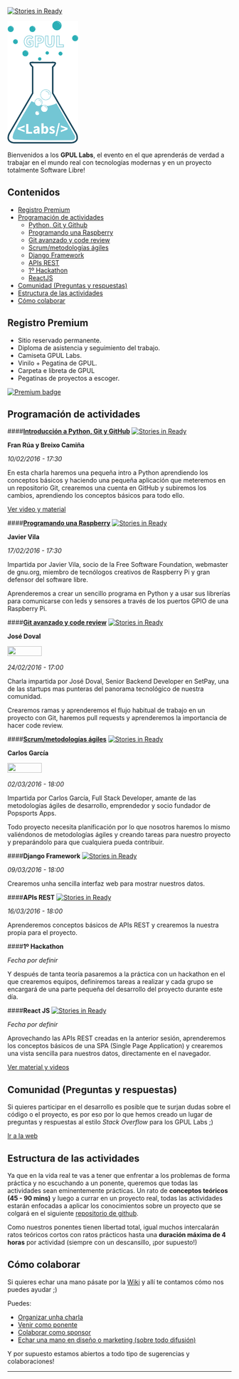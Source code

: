 [![Stories in Ready](https://badge.waffle.io/gpul-labs/roadmap.png?label=ready&title=Ready)](https://waffle.io/gpul-labs/roadmap)

<img src="img/logo-labs.png" height="275" width="159" >

Bienvenidos a los **GPUL Labs**, el evento en el que aprenderás de verdad a trabajar en el mundo real con tecnologías modernas y en un proyecto totalmente Software Libre!

## Contenidos
* [Registro Premium](#premium)
* [Programación de actividades](#actividades)
  * [Python, Git y Github](#semana0)
  * [Programando una Raspberry](#semana1)
  * [Git avanzado y code review](#semana2)
  * [Scrum/metodologías ágiles](#semana3)
  * [Django Framework](#semana4)
  * [APIs REST](#semana5)
  * [1º Hackathon](#semana6)
  * [ReactJS](#semana7)
* [Comunidad (Preguntas y respuestas)](#comunidad)
* [Estructura de las actividades](#estructura)
* [Cómo colaborar](#colaborar)

## <a name="premium">Registro Premium</a>
- Sitio reservado permanente.
- Diploma de asistencia y seguimiento del trabajo.
- Camiseta GPUL Labs.
- Vinilo + Pegatina de GPUL.
- Carpeta e libreta de GPUL
- Pegatinas de proyectos a escoger.

[![Premium badge](https://img.shields.io/badge/-Ser%20Premium-blue.svg?link=https://img.shields.io/badge/-Ser%20Premium-blue.svg)](https://www.gpul.org/indico/conferenceDisplay.py?confId=27)

## <a name="actividades">Programación de actividades</a>

####<a name="semana0">**[Introducción a Python, Git y GitHub](https://www.gpul.org/indico/conferenceDisplay.py?confId=28)**</a>
[![Stories in Ready](https://img.shields.io/badge/status-confirmada-green.svg)]()

**Fran Rúa y Breixo Camiña**

*10/02/2016 - 17:30*

En esta charla haremos una pequeña intro a Python aprendiendo los conceptos básicos y haciendo una pequeña aplicación que meteremos en un repositorio Git, crearemos una cuenta en GitHub y subiremos los cambios, aprendiendo los conceptos básicos para todo ello.

[Ver video y material](https://github.com/gpul-labs/roadmap/wiki/Material-de-actividades)

####<a name="semana1">**[Programando una Raspberry](https://www.gpul.org/indico/conferenceDisplay.py?confId=29)**</a>
[![Stories in Ready](https://img.shields.io/badge/status-confirmada-green.svg)]()

**Javier Vila**

*17/02/2016 - 17:30*

Impartida por Javier Vila, socio de la Free Software Foundation, webmaster de gnu.org, miembro de tecnólogos creativos de Raspberry Pi y gran defensor del software libre.

Aprenderemos a crear un sencillo programa en Python y a usar sus librerías para comunicarse con leds y sensores a través de los puertos GPIO de una Raspberry Pi.

####<a name="semana2">**[Git avanzado y code review](https://www.gpul.org/indico/conferenceDisplay.py?confId=30)**</a>
[![Stories in Ready](https://img.shields.io/badge/status-confirmada-green.svg)]()

**José Doval**

<img src="https://raw.githubusercontent.com/gpul-labs/roadmap/master/img/partners/setpay.png" width="77px" height="22px" />

*24/02/2016 - 17:00*

Charla impartida por José Doval, Senior Backend Developer en SetPay, una de las startups mas punteras del panorama tecnológico de nuestra comunidad.

Crearemos ramas y aprenderemos el flujo habitual de trabajo en un proyecto con Git, haremos pull requests y aprenderemos la importancia de hacer code review.

####<a name="semana3">**[Scrum/metodologías ágiles](https://www.gpul.org/indico/conferenceDisplay.py?confId=31)**</a>
[![Stories in Ready](https://img.shields.io/badge/status-confirmada-green.svg)]()

**Carlos García**

<img src="https://raw.githubusercontent.com/gpul-labs/roadmap/master/img/partners/agilegalicia.jpg" width="77px" height="22px" />


*02/03/2016 - 18:00*

Impartida por Carlos García, Full Stack Developer, amante de las metodologías ágiles de desarrollo, emprendedor y socio fundador de Popsports Apps.


Todo proyecto necesita planificación por lo que nosotros haremos lo mismo valiéndonos de metodologías ágiles y creando tareas para nuestro proyecto y preparándolo para que cualquiera pueda contribuir.

####<a name="semana4">**Django Framework**</a>
[![Stories in Ready](https://img.shields.io/badge/status-pendiente%20de%20ponente-yellow.svg)]()

*09/03/2016 - 18:00*

Crearemos unha sencilla interfaz web para mostrar nuestros datos.

####<a name="semana5">**APIs REST**</a>
[![Stories in Ready](https://img.shields.io/badge/status-pendiente%20de%20ponente-yellow.svg)]()

*16/03/2016 - 18:00*

Aprenderemos conceptos básicos de APIs REST y crearemos la nuestra propia para el proyecto.

####<a name="semana6">**1º Hackathon**</a>

*Fecha por definir*

Y después de tanta teoría pasaremos a la práctica con un hackathon en el que crearemos equipos, definiremos tareas a realizar y cada grupo se encargará de una parte pequeña del desarrollo del proyecto durante este día.

####<a name="semana7">**React JS**</a>
[![Stories in Ready](https://img.shields.io/badge/status-pendiente%20de%20ponente-yellow.svg)]()

*Fecha por definir*

Aprovechando las APIs REST creadas en la anterior sesión, aprenderemos los conceptos básicos de una SPA (Single Page Application) y crearemos una vista sencilla para nuestros datos, directamente en el navegador.


[Ver material y videos](https://github.com/gpul-labs/roadmap/wiki/Material-de-actividades)

## <a name="comunidad">Comunidad (Preguntas y respuestas)</a>
Si quieres participar en el desarrollo es posible que te surjan dudas sobre el código o el proyecto, es por eso por lo que hemos creado un lugar de preguntas y respuestas al estilo *Stack Overflow* para los GPUL Labs ;)

[Ir a la web](https://forums.gpul.org/)

## <a name="estructura">Estructura de las actividades</a>
Ya que en la vida real te vas a tener que enfrentar a los problemas de forma práctica y no escuchando a un ponente, queremos que todas las actividades sean eminentemente prácticas.
Un rato de **conceptos teóricos (45 - 90 mins)** y luego a currar en un proyecto real, todas las actividades estarán enfocadas a aplicar los conocimientos sobre un proyecto que se colgará en el siguiente [repositorio de github](https://github.com/gpul-labs). 

Como nuestros ponentes tienen libertad total, igual muchos intercalarán ratos teóricos cortos con ratos prácticos hasta una **duración máxima de 4 horas** por actividad (siempre con un descansillo, ¡por supuesto!)

## <a name="colaborar">Cómo colaborar</a>
Si quieres echar una mano pásate por la [Wiki](https://github.com/gpul-labs/roadmap/wiki) y allí te contamos cómo nos puedes ayudar ;)

Puedes:
- [Organizar unha charla](https://github.com/gpul-labs/roadmap/wiki/Organizar-una-charla)
- [Venir como ponente](https://github.com/gpul-labs/roadmap/wiki/Venir-como-ponente)
- [Colaborar como sponsor](https://github.com/gpul-labs/roadmap/wiki/Ser-sponsor)
- [Echar una mano en diseño o marketing (sobre todo difusión)](https://github.com/gpul-labs/roadmap/wiki/Dise%C3%B1o-y-marketing)

Y por supuesto estamos abiertos a todo tipo de sugerencias y colaboraciones!

----------

